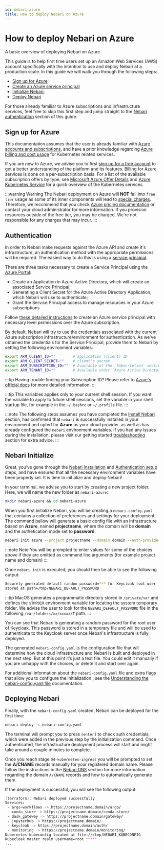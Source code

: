 ```yaml
---
id: nebari-azure
title: How to deploy Nebari on Azure
---
```


# How to deploy Nebari on Azure

A basic overview of deploying Nebari on Azure

This guide is to help first time users set up an Amazon Web Services (AWS) account specifically with the intention to use and deploy Nebari at a production scale. In this guide we will walk you through the following steps:

- [Sign up for Azure](#sign-up-for-azure);
- [Create an Azure service principal](#authentication)
- [Initialize Nebari](#nebari-initialize);
- [Deploy Nebari](#deploying-nebari)

For those already familiar to Azure subscriptions and infrastructure services, feel free to skip this first step and jump straight to the [Nebari authentication](#authentication) section of this guide.

## Sign up for Azure

This documentation assumes that the user is already familiar with [Azure accounts and subscriptions](https://docs.microsoft.com/en-us/azure/guides/developer/azure-developer-guide#understanding-accounts-subscriptions-and-billing), and have a prior knowledge regarding [Azure billing and cost usage](https://docs.microsoft.com/en-us/azure/cost-management-billing/cost-management-billing-overview) for Kubernetes related services.

If you are new to Azure, we advise you to first [sign up for a free account](https://azure.microsoft.com/free/) to get a better understanding of the platform and its features. Billing for Azure services is done on a per-subscription basis. For a list of the available subscription offers by type, see [Microsoft Azure Offer Details](https://azure.microsoft.com/support/legal/offer-details/) and [Azure Kubernetes Service](https://docs.microsoft.com/en-us/azure/aks/intro-kubernetes) for a quick overview of the Kubernetes services.

:::warning Warning
The Nebari deployment on Azure will **NOT** fall into `free tier` usage as some of its inner components will lead to [special charges](https://azure.microsoft.com/en-us/pricing/calculator/?service=kubernetes-service). Therefore, we recommend that you check [Azure pricing documentation](https://azure.microsoft.com/en-us/pricing/#product-pricing) or contact your cloud administrator for more information. If you provision resources outside of the free tier, you may be charged. We're not responsible for any charges that may incur.
:::

## Authentication

In order to Nebari make requests against the Azure API and create it's infrastructure, an authentication method with the appropriate permissions will be required. The easiest way to do this is using a [service principal](https://docs.microsoft.com/en-us/azure/active-directory/develop/app-objects-and-service-principals#service-principal-object).

There are three tasks necessary to create a Service Principal using the [Azure Portal](https://portal.azure.com/):

- Create an Application in Azure Active Directory, which will create an associated Service Principal;
- Generating a Client Secret for the Azure Active Directory Application, which Nebari will use to authenticate;
- Grant the Service Principal access to manage resources in your Azure subscriptions

Follow [these detailed instructions](https://registry.terraform.io/providers/hashicorp/azurerm/latest/docs/guides/service_principal_client_secret#creating-a-service-principal-in-the-azure-portal) to create an Azure service principal with necessary level permissions over the Azure subscription.

By default, Nebari will try to use the credentials associated with the current Azure subscription infrastructure/environment for authentication. As we've obtained the credentials for the Service Principal, provide them to Nebari by setting the following environment variables:

```bash
export ARM_CLIENT_ID=""        # application (client) ID
export ARM_CLIENT_SECRET=""    # client's secret
export ARM_SUBSCRIPTION_ID=""  # Available at the `Subscription` section under the `Overview` tab
export ARM_TENANT_ID=""        # Available under `Azure Active Directories`>`Properties`>`Tenant ID`
```
:::tip
Having trouble finding your Subscription ID? Please refer to [Azure's official docs](https://docs.microsoft.com/en-us/azure/azure-portal/get-subscription-tenant-id?tabs=portal) for more detailed information.
:::

:::tip
This variables applies only to your current shell session. If you want the variable to apply to future shell sessions, set the variable in your shell startup file, for example in the `~/.bashrc` or `~/.profile` file.
:::

:::note
The following steps assumes you have completed the [Install Nebari](/started/installing-nebari) section, has confirmed that `nebari` is successfully installed in your environment and opted for **Azure** as your cloud provider. as well as has already configured the `nebari` environment variables. If you had any issues during the installation, please visit our getting started [troubleshooting](/started/troubleshooting) section for extra advice.
:::


## Nebari Initialize

Great, you’ve gone through the [Nebari Installation](/started/installing-nebari.md) and [Authentication setup](#authentication) steps, and have ensured that all the necessary environment variables have been properly set. It is time to initialize and deploy Nebari!

In your terminal, we advise you to start by creating a new project folder. Here, we will name the new folder as `nebari-azure`:

```bash
mkdir nebari-azure && cd nebari-azure
```
When you first initialize Nebari, you will be creating a `nebari-config.yaml` that contains a collection of preferences and settings for your deployment. The command bellow will generate a basic config file with an infrastructure based on **Azure**, named **projectname**, where the domain will be **domain** and the authetication mode set to **password**.

```bash
nebari init azure --project projectname --domain domain --auth-provider password
```
:::note Note
You will be prompted to enter values for some of the choices above if they are omitted as command line arguments (for example project name and domain)
:::

Once `nebari init` is executed, you should then be able to see the following output:
```bash
Securely generated default random password=*** for Keycloak root user
stored at path=/tmp/NEBARI_DEFAULT_PASSWORD
```
:::tip
MacOS generates a programmatic directory stored in `/private/var` and defines the `$TMPDIR` environment variable for locating the system temporary folder. We advise the user to look for the `NEBARI_DEFAULT_PASSWORD` file in the following  `/var/folders/xx/xxxxx/T` path.
:::

You can see that Nebari is generating a random password for the root user of Keycloak. This password is stored in a temporary file and will be used to authenticate to the Keycloak server once Nebari's infrastructure is fully deployed.

The generated `nebari-config.yaml` is the configuration file that will determine how the cloud infrastructure and Nebari is built and deployed in the next step. But at this point it’s just a text file. You could edit it manually if you are unhappy with the choices, or delete it and start over again.

For additional information about the `nebari-config.yaml` file and extra flags that allow you to configure the initialization , see the [Understanding the nebari-config.yaml file](/tutorials/overview.md) documentation.

## Deploying Nebari

Finally, with the `nebari-config.yaml` created, Nebari can be deployed for the first time:

```bash
nebari deploy -c nebari-config.yaml
```
The terminal will prompt you to press `[enter]` to check auth credentials, which were added in the previous step by the initialization command. Once authenticated, the infrastructure deployment process will start and might take around a couple minutes to complete.

Once you reach stage `04-kubernetes-ingress` you will be prompted to set the **A/CNAME** records manually for your registered domain name. Please follow the instructions in the [Nebari DNS](/how-tos/domain-registry.md) section for more information regarding the domain `A/CNAME` records and how to automatically generate them.

If the deployment is successful, you will see the following output:
```bash
[terraform]: Nebari deployed successfully
Services:
 - argo-workflows -> https://projectname.domain/argo/
 - conda_store -> https://projectname.domain/conda-store/
 - dask_gateway -> https://projectname.domain/gateway/
 - jupyterhub -> https://projectname.domain/
 - keycloak -> https://projectname.domain/auth/
 - monitoring -> https://projectname.domain/monitoring/
Kubernetes kubeconfig located at file:///tmp/NEBARI_KUBECONFIG
Kubecloak master realm username=root *****
...
```